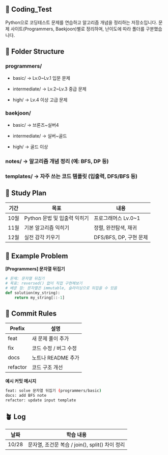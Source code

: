 ## 🧠 Coding_Test

Python으로 코딩테스트 문제를 연습하고 알고리즘 개념을 정리하는 저장소입니다.
문제 사이트(Programmers, Baekjoon)별로 정리하며, 난이도에 따라 폴더를 구분했습니다.

## 📂 Folder Structure

### programmers/

- basic/ → Lv.0~Lv.1 입문 문제

- intermediate/ → Lv.2~Lv.3 중급 문제

- high/ → Lv.4 이상 고급 문제

### baekjoon/

- basic/ → 브론즈~실버4

- intermediate/ → 실버~골드

- high/ → 골드 이상

### notes/ → 알고리즘 개념 정리 (예: BFS, DP 등)

### templates/ → 자주 쓰는 코드 템플릿 (입출력, DFS/BFS 등)

## 📅 Study Plan
| 기간 | 목표 | 내용 |
|------|------|------|
| 10월 | Python 문법 및 입출력 익히기 | 프로그래머스 Lv.0~1 |
| 11월 | 기본 알고리즘 익히기 | 정렬, 완전탐색, 재귀 |
| 12월 | 실전 감각 키우기 | DFS/BFS, DP, 구현 문제 |

## 🧩 Example Problem

**[Programmers] 문자열 뒤집기**

```python
# 문제: 문자열 뒤집기
# 목표: reversed() 없이 직접 구현해보기
# 배운 점: 문자열은 immutable, 슬라이싱으로 뒤집을 수 있음
def solution(my_string):
    return my_string[::-1]
```

## 🚀 Commit Rules

| Prefix | 설명 |
|--------|------|
| feat | 새 문제 풀이 추가 |
| fix | 코드 수정 / 버그 수정 |
| docs | 노트나 README 추가 |
| refactor | 코드 구조 개선 |

**예시 커밋 메시지**
```bash
feat: solve 문자열 뒤집기 (programmers/basic)
docs: add BFS note
refactor: update input template
```

## 🪴 Log

| 날짜 | 학습 내용 |
|------|------------|
| 10/28 | 문자열, 조건문 복습 / join(), split() 차이 정리 |
